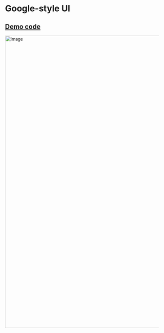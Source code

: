 # Google-style UI
##  <a href='https://codepen.io/Yo445/pen/jEbeKdB'>Demo code<a/>

<img width="951" height="955" alt="image" src="https://github.com/user-attachments/assets/421f0191-0c89-42b1-a738-b9a3fb59154e" />
